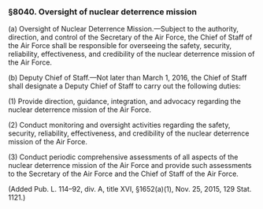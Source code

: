 ### §8040. Oversight of nuclear deterrence mission ###

(a) Oversight of Nuclear Deterrence Mission.—Subject to the authority, direction, and control of the Secretary of the Air Force, the Chief of Staff of the Air Force shall be responsible for overseeing the safety, security, reliability, effectiveness, and credibility of the nuclear deterrence mission of the Air Force.

(b) Deputy Chief of Staff.—Not later than March 1, 2016, the Chief of Staff shall designate a Deputy Chief of Staff to carry out the following duties:

(1) Provide direction, guidance, integration, and advocacy regarding the nuclear deterrence mission of the Air Force.

(2) Conduct monitoring and oversight activities regarding the safety, security, reliability, effectiveness, and credibility of the nuclear deterrence mission of the Air Force.

(3) Conduct periodic comprehensive assessments of all aspects of the nuclear deterrence mission of the Air Force and provide such assessments to the Secretary of the Air Force and the Chief of Staff of the Air Force.

(Added Pub. L. 114–92, div. A, title XVI, §1652(a)(1), Nov. 25, 2015, 129 Stat. 1121.)